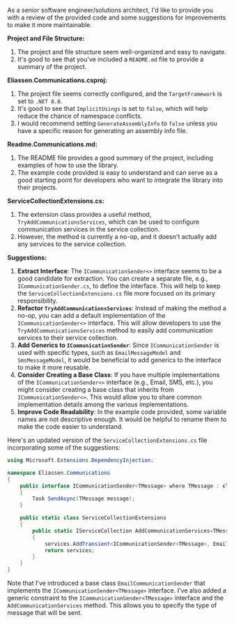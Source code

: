 As a senior software engineer/solutions architect, I'd like to provide you with a review of the provided code and some suggestions for improvements to make it more maintainable.

**Project and File Structure:**

1. The project and file structure seem well-organized and easy to navigate.
2. It's good to see that you've included a `README.md` file to provide a summary of the project.

**Eliassen.Communications.csproj:**

1. The project file seems correctly configured, and the `TargetFramework` is set to `.NET 8.0`.
2. It's good to see that `ImplicitUsings` is set to `false`, which will help reduce the chance of namespace conflicts.
3. I would recommend setting `GenerateAssemblyInfo` to `false` unless you have a specific reason for generating an assembly info file.

**Readme.Communications.md:**

1. The README file provides a good summary of the project, including examples of how to use the library.
2. The example code provided is easy to understand and can serve as a good starting point for developers who want to integrate the library into their projects.

**ServiceCollectionExtensions.cs:**

1. The extension class provides a useful method, `TryAddCommunicationsServices`, which can be used to configure communication services in the service collection.
2. However, the method is currently a no-op, and it doesn't actually add any services to the service collection.

**Suggestions:**

1. **Extract Interface**: The `ICommunicationSender<>` interface seems to be a good candidate for extraction. You can create a separate file, e.g., `ICommunicationSender.cs`, to define the interface. This will help to keep the `ServiceCollectionExtensions.cs` file more focused on its primary responsibility.
2. **Refactor `TryAddCommunicationsServices`**: Instead of making the method a no-op, you can add a default implementation of the `ICommunicationSender<>` interface. This will allow developers to use the `TryAddCommunicationsServices` method to easily add communication services to their service collection.
3. **Add Generics to `ICommunicationSender`**: Since `ICommunicationSender` is used with specific types, such as `EmailMessageModel` and `SmsMessageModel`, it would be beneficial to add generics to the interface to make it more reusable.
4. **Consider Creating a Base Class**: If you have multiple implementations of the `ICommunicationSender<>` interface (e.g., Email, SMS, etc.), you might consider creating a base class that inherits from `ICommunicationSender<>`. This would allow you to share common implementation details among the various implementations.
5. **Improve Code Readability**: In the example code provided, some variable names are not descriptive enough. It would be helpful to rename them to make the code easier to understand.

Here's an updated version of the `ServiceCollectionExtensions.cs` file incorporating some of the suggestions:

```csharp
using Microsoft.Extensions.DependencyInjection;

namespace Eliassen.Communications
{
    public interface ICommunicationSender<TMessage> where TMessage : class
    {
        Task SendAsync(TMessage message);
    }

    public static class ServiceCollectionExtensions
    {
        public static IServiceCollection AddCommunicationServices<TMessage>(this IServiceCollection services) where TMessage : class
        {
            services.AddTransient<ICommunicationSender<TMessage>, EmailCommunicationSender>();
            return services;
        }
    }
}
```

Note that I've introduced a base class `EmailCommunicationSender` that implements the `ICommunicationSender<TMessage>` interface. I've also added a generic constraint to the `ICommunicationSender<TMessage>` interface and the `AddCommunicationServices` method. This allows you to specify the type of message that will be sent.